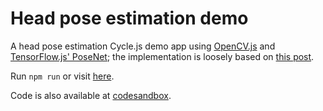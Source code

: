 # Head pose estimation demo

A head pose estimation Cycle.js demo app using [OpenCV.js](https://github.com/mjyc/opencv) and [TensorFlow.js' PoseNet](https://github.com/tensorflow/tfjs-models/tree/master/posenet); the implementation is loosely based on [this post](https://www.learnopencv.com/head-pose-estimation-using-opencv-and-dlib/).

Run `npm run` or visit [here](https://008olz2wmn.codesandbox.io/).

Code is also available at [codesandbox](https://codesandbox.io/s/008olz2wmn).